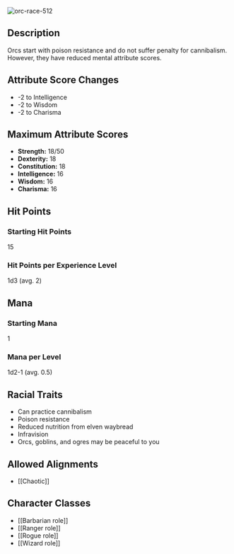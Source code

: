 ![orc-race-512](https://github.com/hyvanmielenpelit/GnollHack/assets/16661034/7554387f-ab81-4898-901f-8fc2a1a32b38)


## Description
Orcs start with poison resistance and do not suffer penalty for cannibalism. However, they have reduced mental attribute scores.


## Attribute Score Changes
- -2 to Intelligence
- -2 to Wisdom
- -2 to Charisma


## Maximum Attribute Scores
- **Strength:** 18/50
- **Dexterity:** 18
- **Constitution:** 18
- **Intelligence:** 16
- **Wisdom:** 16
- **Charisma:** 16


## Hit Points


### Starting Hit Points


15


### Hit Points per Experience Level


1d3 (avg. 2)



## Mana
### Starting Mana


1


### Mana per Level


1d2-1 (avg. 0.5)


## Racial Traits
- Can practice cannibalism
- Poison resistance
- Reduced nutrition from elven waybread
- Infravision
- Orcs, goblins, and ogres may be peaceful to you


## Allowed Alignments
- [[Chaotic]]


## Character Classes
- [[Barbarian role]]
- [[Ranger role]]
- [[Rogue role]]
- [[Wizard role]]